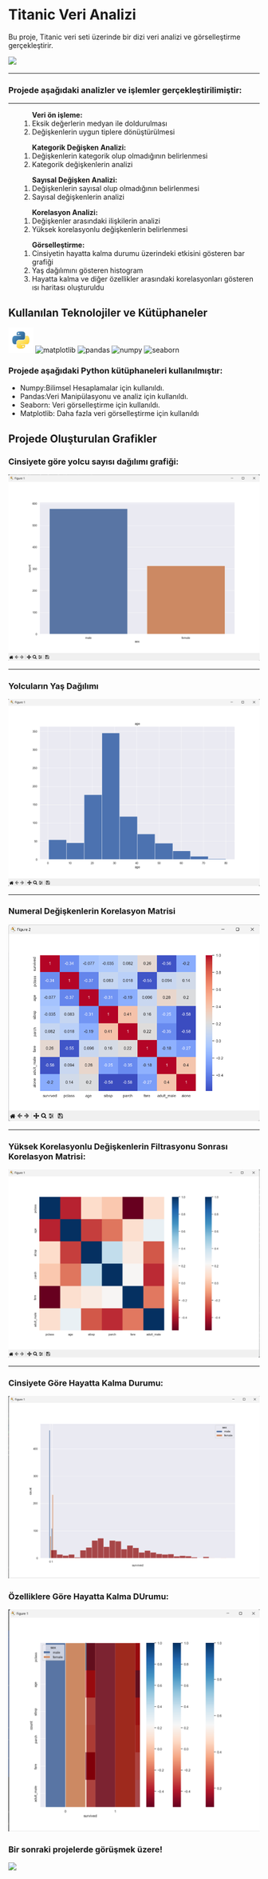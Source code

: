 <h1>Titanic Veri Analizi</h1>
Bu proje, Titanic veri seti üzerinde bir dizi veri analizi ve görselleştirme gerçekleştirir.

﻿<img src="https://media.giphy.com/media/LoCDk7fecj2dwCtSB3/giphy.gif">
<hr>
<h3>Projede aşağıdaki analizler ve işlemler gerçekleştirilimiştir:</h3>
<hr>
<ul>
    <ol>
        <b>Veri ön işleme:</b><li>Eksik değerlerin medyan ile doldurulması</li>
                       <li>Değişkenlerin uygun tiplere dönüştürülmesi</li>
    </ol>
    <ol> <b>Kategorik Değişken Analizi: </b><li>Değişkenlerin kategorik olup olmadığının belirlenmesi</li>
                                    <li>Kategorik değişkenlerin analizi</li></ol>
    <ol><b>Sayısal Değişken Analizi:</b><li>Değişkenlerin sayısal olup olmadığının belirlenmesi</li>
                                        <li>Sayısal değişkenlerin analizi</li></ol>
    <ol><b>Korelasyon Analizi:</b><li>Değişkenler arasındaki ilişkilerin analizi</li>
                                    <li>Yüksek korelasyonlu değişkenlerin belirlenmesi</li></ol>
    <ol><b>Görselleştirme:</b><li>Cinsiyetin hayatta kalma durumu üzerindeki etkisini gösteren bar grafiği</li>
                              <li>Yaş dağılımını gösteren  histogram</li>
                               <li>Hayatta kalma ve diğer özellikler arasındaki korelasyonları gösteren ısı haritası oluşturuldu</li></ol>
</ul>
<h2>Kullanılan Teknolojiler ve Kütüphaneler</h2>
<img src="https://raw.githubusercontent.com/github/explore/80688e429a7d4ef2fca1e82350fe8e3517d3494d/topics/python/python.png" width="50"title="python">
<img src="https://avatars.githubusercontent.com/u/215947?s=200&v=4" width="50"title="matplotlib">
<img src="https://avatars.githubusercontent.com/u/21206976?s=200&v=4" width="50"title="pandas">
<img src="https://avatars.githubusercontent.com/u/288276?s=200&v=4" width="50"title="numpy">
<img src="https://avatars.githubusercontent.com/u/22799945?s=200&v=4" width="50"title="seaborn">
<h3>Projede aşağıdaki Python kütüphaneleri kullanılmıştır:</h3>
<ul><li>
Numpy:Bilimsel Hesaplamalar için kullanıldı.</li>
<li>Pandas:Veri Manipülasyonu ve analiz için kullanıldı.</li>
<li>Seaborn: Veri görselleştirme için kullanıldı.</li>
<li>Matplotlib: Daha fazla veri görselleştirme için kullanıldı</li>
</ul>
<h2>Projede Oluşturulan Grafikler</h2>
<h3>Cinsiyete göre yolcu sayısı dağılımı grafiği:</h3>
<img src="1-Count,sex.png">
<hr>
<h3>Yolcuların Yaş Dağılımı</h3>
<img src="2-age.png">
<hr>
<h3>Numeral Değişkenlerin Korelasyon Matrisi</h3>
<img src="3-survived,pclass,age,sips,parch,fare,adult_male,alone.png">
<hr>
<h3>Yüksek Korelasyonlu Değişkenlerin Filtrasyonu Sonrası Korelasyon Matrisi:</h3>
<img src="5-filtresonrasikorelasyon.png">
<hr>
<h3>Cinsiyete Göre Hayatta Kalma Durumu:</h3>
<img src="6-survived-sex.png">
<h3>Özelliklere Göre Hayatta Kalma DUrumu:</h3>
<img src="4-sex-count.png">
<h3>Bir sonraki projelerde görüşmek üzere!</h3>

<img src="https://media.giphy.com/media/WkSNNRiXVVzuGmhECe/giphy.gif">